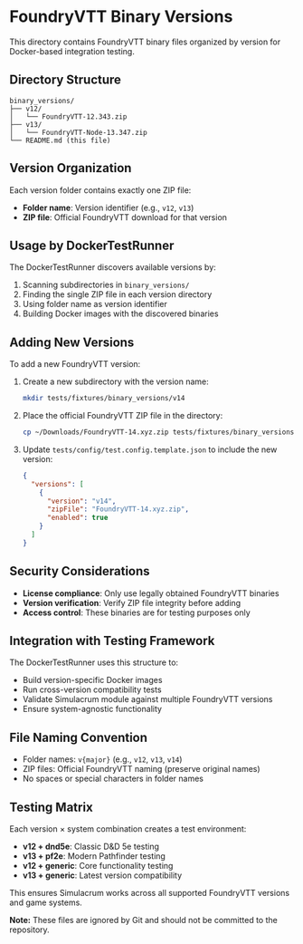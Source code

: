 # FoundryVTT Binary Versions

This directory contains FoundryVTT binary files organized by version for Docker-based integration testing.

## Directory Structure

```
binary_versions/
├── v12/
│   └── FoundryVTT-12.343.zip
├── v13/ 
│   └── FoundryVTT-Node-13.347.zip
└── README.md (this file)
```

## Version Organization

Each version folder contains exactly one ZIP file:
- **Folder name**: Version identifier (e.g., `v12`, `v13`)
- **ZIP file**: Official FoundryVTT download for that version

## Usage by DockerTestRunner

The DockerTestRunner discovers available versions by:
1. Scanning subdirectories in `binary_versions/`
2. Finding the single ZIP file in each version directory
3. Using folder name as version identifier
4. Building Docker images with the discovered binaries

## Adding New Versions

To add a new FoundryVTT version:

1. Create a new subdirectory with the version name:
   ```bash
   mkdir tests/fixtures/binary_versions/v14
   ```

2. Place the official FoundryVTT ZIP file in the directory:
   ```bash
   cp ~/Downloads/FoundryVTT-14.xyz.zip tests/fixtures/binary_versions/v14/
   ```

3. Update `tests/config/test.config.template.json` to include the new version:
   ```json
   {
     "versions": [
       {
         "version": "v14",
         "zipFile": "FoundryVTT-14.xyz.zip",
         "enabled": true
       }
     ]
   }
   ```

## Security Considerations

- **License compliance**: Only use legally obtained FoundryVTT binaries
- **Version verification**: Verify ZIP file integrity before adding
- **Access control**: These binaries are for testing purposes only

## Integration with Testing Framework

The DockerTestRunner uses this structure to:
- Build version-specific Docker images
- Run cross-version compatibility tests  
- Validate Simulacrum module against multiple FoundryVTT versions
- Ensure system-agnostic functionality

## File Naming Convention

- Folder names: `v{major}` (e.g., `v12`, `v13`, `v14`)
- ZIP files: Official FoundryVTT naming (preserve original names)
- No spaces or special characters in folder names

## Testing Matrix

Each version × system combination creates a test environment:
- **v12 + dnd5e**: Classic D&D 5e testing
- **v13 + pf2e**: Modern Pathfinder testing  
- **v12 + generic**: Core functionality testing
- **v13 + generic**: Latest version compatibility

This ensures Simulacrum works across all supported FoundryVTT versions and game systems.

**Note:** These files are ignored by Git and should not be committed to the repository.
